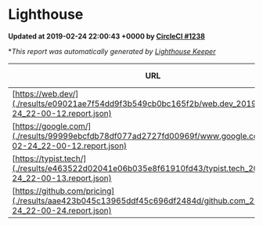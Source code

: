 
# Lighthouse

**Updated at 2019-02-24 22:00:43 +0000 by [CircleCI #1238](https://circleci.com/gh/ItinerisLtd/lighthouse-keeper-example/1238)**

**This report was automatically generated by [Lighthouse Keeper](https://github.com/itinerisltd/lighthouse-keeper)*

| URL | Performance | Accessibility | Best Practices | SEO | PWA | Updated At |
| --- | --- | --- | --- | --- | --- | --- |
| [https://web.dev/](./results/e09021ae7f54dd9f3b549cb0bc165f2b/web.dev_2019-02-24_22-00-12.report.json) | 0.9 | 0.93 | 1 | 0.91 | 1 | 2019-02-24T22:00:12.437Z |
| [https://google.com/](./results/99999ebcfdb78df077ad2727fd00969f/www.google.com_2019-02-24_22-00-12.report.json) | 0.95 | 0.71 | 0.93 | 0.8 | 0.58 | 2019-02-24T22:00:12.485Z |
| [https://typist.tech/](./results/e463522d02041e06b035e8f61910fd43/typist.tech_2019-02-24_22-00-13.report.json) | 1 |  |  |  |  | 2019-02-24T22:00:13.223Z |
| [https://github.com/pricing](./results/aae423b045c13965ddf45c696df2484d/github.com_2019-02-24_22-00-24.report.json) | 0.71 | 0.89 | 0.93 | 0.9 | 0.58 | 2019-02-24T22:00:24.443Z |
